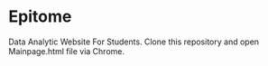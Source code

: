 # Epitome
Data Analytic Website For Students.
Clone this repository and open Mainpage.html file via Chrome.

